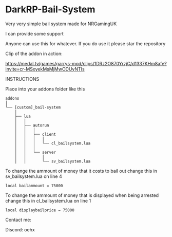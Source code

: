 # DarkRP-Bail-System
Very very simple bail system made for NRGamingUK

I can provide some support

Anyone can use this for whatever. If you do use it please star the repository

Clip of the addon in action:

https://medal.tv/games/garrys-mod/clips/1DRz2O870YrzjC/d1337KHm8afe?invite=cr-MSxyekMsMjMwODUyNTIs

INSTRUCTIONS

Place into your addons folder like this
```
addons
│
└── [custom]_bail-system
    │
    ├── lua
    │   │
    │   ├── autorun
    │   │   │
    │   │   ├── client
    │   │   │   │
    │   │   │   └── cl_bailsystem.lua
    │   │   │
    │   │   └── server
    │   │       │
    │   │       └── sv_bailsystem.lua
```

To change the ammount of money that it costs to bail out change this in sv_bailsystem.lua on line 4

```
local bailammount = 75000
```

To change the ammount of money that is displayed when being arrested change this in cl_bailsystem.lua on line 1

```
local displaybailprice = 75000
```


Contact me:

Discord: oehx
